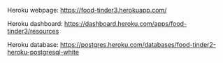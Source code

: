 Heroku webpage: https://food-tinder3.herokuapp.com/

Heroku dashboard: https://dashboard.heroku.com/apps/food-tinder3/resources

Heroku database: https://postgres.heroku.com/databases/food-tinder2-heroku-postgresql-white
